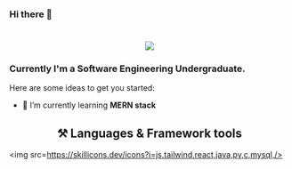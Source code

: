 ### Hi there 👋
<h1 align=center>
  <img src="https://readme-typing-svg.herokuapp.com?font=Dune+rise&weight=900&size=23&duration=4982&pause=1000&color=A5663A&vCenter=true&random=true&width=435&lines=I'm+Jude+Shaveen"/>
</h1>

<h3>Currently I'm a Software Engineering Undergraduate.</h3>


<!--
**Shaveenblu/Shaveenblu** is a ✨ _special_ ✨ repository because its `README.md` (this file) appears on your GitHub profile.-->

Here are some ideas to get you started:

<!-- - 🔭 I’m currently working on **immproving JS skills**-->
- 🌱 I’m currently learning **MERN stack**
<!-- - 👯 I’m looking to collaborate on ...
- 🤔 I’m looking for help with ...
- 💬 Ask me about ...
- 📫 How to reach me: ...
- 😄 Pronouns: ...
- ⚡ Fun fact: -->

<h2 align=center>⚒️ Languages & Framework tools</h2>

<img src=https://skillicons.dev/icons?i=js,tailwind,react,java,py,c,mysql,/>




